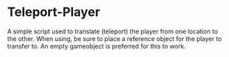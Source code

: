 # Teleport-Player
A simple script used to translate (teleport) the player from one location to the other.
When using, be sure to place a reference object for the player to transfer to. An empty gameobject is preferred for this to work.
